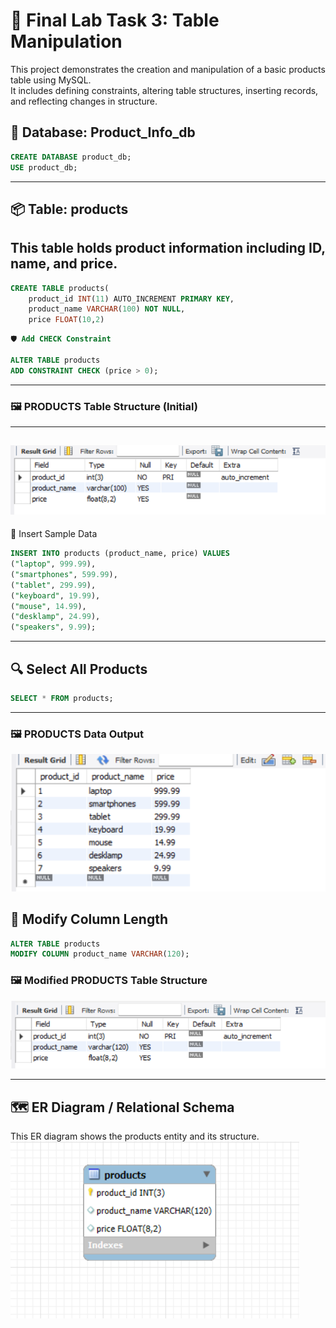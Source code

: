 # 🧪 Final Lab Task 3: Table Manipulation
This project demonstrates the creation and manipulation of a basic products table using MySQL.  
It includes defining constraints, altering table structures, inserting records, and reflecting changes in structure.

💽 Database: Product_Info_db
---
```sql
CREATE DATABASE product_db;
USE product_db;
```
---

## 📦 Table: products
This table holds product information including ID, name, and price.
---
```sql
CREATE TABLE products(
    product_id INT(11) AUTO_INCREMENT PRIMARY KEY,
    product_name VARCHAR(100) NOT NULL,
    price FLOAT(10,2)
```
```sql
🛡️ Add CHECK Constraint 

ALTER TABLE products 
ADD CONSTRAINT CHECK (price > 0);
```
---
### 🖼️ PRODUCTS Table Structure (Initial)
---
![Screenshot](image/product%20db.png)
---

📝 Insert Sample Data 
```sql
INSERT INTO products (product_name, price) VALUES
("laptop", 999.99),
("smartphones", 599.99),
("tablet", 299.99),
("keyboard", 19.99),
("mouse", 14.99),
("desklamp", 24.99),
("speakers", 9.99);
```
---

## 🔍 Select All Products 
```sql
SELECT * FROM products;
```
---
### 🖼️ PRODUCTS Data Output
![Screenshot](image/producs%20price.png)

## 🔧 Modify Column Length 
```sql
ALTER TABLE products 
MODIFY COLUMN product_name VARCHAR(120);
```
### 🖼️ Modified PRODUCTS Table Structure
![Screenshot](image/product%20modified.png)

---
## 🗺️ ER Diagram / Relational Schema
This ER diagram shows the products entity and its structure.  
![Screenshot](image/eer%20product.png)
